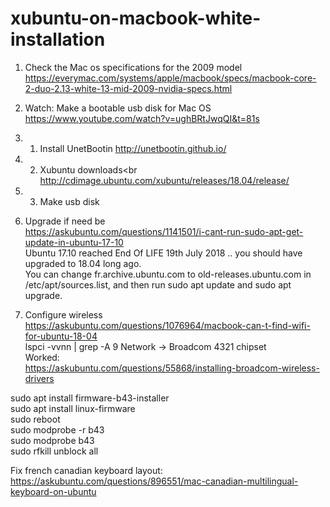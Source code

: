 # xubuntu-on-macbook-white-installation

1. Check the Mac os specifications for the 2009 model
https://everymac.com/systems/apple/macbook/specs/macbook-core-2-duo-2.13-white-13-mid-2009-nvidia-specs.html

2. Watch: Make a bootable usb disk for Mac OS<br>
https://www.youtube.com/watch?v=ughBRtJwqQI&t=81s<br>
2. 1. Install UnetBootin http://unetbootin.github.io/
2. 2. Xubuntu downloads<br
http://cdimage.ubuntu.com/xubuntu/releases/18.04/release/<br>
2. 3. Make usb disk<br>

3. Upgrade if need be<br>
https://askubuntu.com/questions/1141501/i-cant-run-sudo-apt-get-update-in-ubuntu-17-10<br>
Ubuntu 17.10 reached End Of LIFE 19th July 2018 .. you should have upgraded to 18.04 long ago.<br>
You can change fr.archive.ubuntu.com to old-releases.ubuntu.com in /etc/apt/sources.list, and then run sudo apt update and sudo apt upgrade.<br>

4. Configure wireless
https://askubuntu.com/questions/1076964/macbook-can-t-find-wifi-for-ubuntu-18-04<br>
lspci -vvnn | grep -A 9 Network -> Broadcom 4321 chipset<br>
Worked: <br>
https://askubuntu.com/questions/55868/installing-broadcom-wireless-drivers <br>

sudo apt install firmware-b43-installer <br>
sudo apt install linux-firmware <br>
sudo reboot <br>
sudo modprobe -r b43 <br>
sudo modprobe b43    <br>
sudo rfkill unblock all  <br>

Fix french canadian keyboard layout: <br>
https://askubuntu.com/questions/896551/mac-canadian-multilingual-keyboard-on-ubuntu <br>
